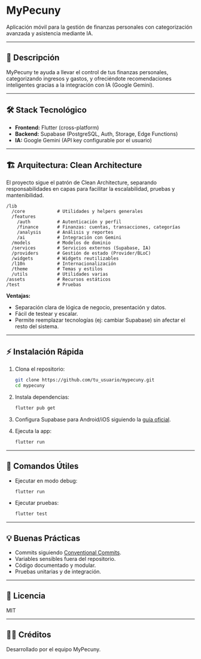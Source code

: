 # MyPecuny

Aplicación móvil para la gestión de finanzas personales con categorización avanzada y asistencia mediante IA.

---

## 🚀 Descripción

MyPecuny te ayuda a llevar el control de tus finanzas personales, categorizando ingresos y gastos, y ofreciéndote recomendaciones inteligentes gracias a la integración con IA (Google Gemini).

---

## 🛠️ Stack Tecnológico

- **Frontend:** Flutter (cross-platform)
- **Backend:** Supabase (PostgreSQL, Auth, Storage, Edge Functions)
- **IA:** Google Gemini (API key configurable por el usuario)

---

## 🏗️ Arquitectura: Clean Architecture

El proyecto sigue el patrón de Clean Architecture, separando responsabilidades en capas para facilitar la escalabilidad, pruebas y mantenibilidad.

```
/lib
  /core            # Utilidades y helpers generales
  /features
    /auth          # Autenticación y perfil
    /finance       # Finanzas: cuentas, transacciones, categorías
    /analysis      # Análisis y reportes
    /ai            # Integración con Gemini
  /models          # Modelos de dominio
  /services        # Servicios externos (Supabase, IA)
  /providers       # Gestión de estado (Provider/BLoC)
  /widgets         # Widgets reutilizables
  /l10n            # Internacionalización
  /theme           # Temas y estilos
  /utils           # Utilidades varias
/assets            # Recursos estáticos
/test              # Pruebas
```

**Ventajas:**
- Separación clara de lógica de negocio, presentación y datos.
- Fácil de testear y escalar.
- Permite reemplazar tecnologías (ej: cambiar Supabase) sin afectar el resto del sistema.

---

## ⚡ Instalación Rápida

1. Clona el repositorio:
   ```bash
   git clone https://github.com/tu_usuario/mypecuny.git
   cd mypecuny
   ```

2. Instala dependencias:
   ```bash
   flutter pub get
   ```

3. Configura Supabase para Android/iOS siguiendo la [guía oficial](https://supabase.com/docs/guides/getting-started).

4. Ejecuta la app:
   ```bash
   flutter run
   ```

---

## 🧩 Comandos Útiles

- Ejecutar en modo debug:
  ```bash
  flutter run
  ```
- Ejecutar pruebas:
  ```bash
  flutter test
  ```

---

## 💡 Buenas Prácticas

- Commits siguiendo [Conventional Commits](https://www.conventionalcommits.org/es/v1.0.0/).
- Variables sensibles fuera del repositorio.
- Código documentado y modular.
- Pruebas unitarias y de integración.

---

## 📄 Licencia

MIT

---

## 👩‍💻 Créditos

Desarrollado por el equipo MyPecuny.
